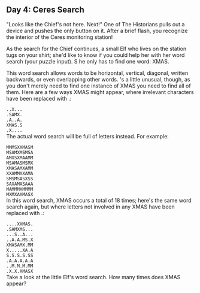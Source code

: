 ﻿## Day 4: Ceres Search
"Looks like the Chief's not here. Next!" 
One of The Historians pulls out a device and pushes the only button on it. 
After a brief flash, you recognize the interior of the Ceres monitoring station!

As the search for the Chief continues, a small Elf who lives on the station tugs on 
your shirt; 
she'd like to know if you could help her with her word search (your puzzle input). S
he only has to find one word: XMAS.

This word search allows words to be horizontal, vertical, diagonal, 
written backwards, or even overlapping other words. 
's a little unusual, though, as you don't merely need to find one instance of XMAS
you need to find all of them. 
Here are a few ways XMAS might appear, where irrelevant characters have 
been replaced with .:


`..X...`</br>
`.SAMX.`</br>
`.A..A.`</br>
`XMAS.S`</br>
`.X....`</br>
The actual word search will be full of letters instead. For example:

`MMMSXXMASM`</br>
`MSAMXMSMSA`</br>
`AMXSXMAAMM`</br>
`MSAMASMSMX`</br>
`XMASAMXAMM`</br>
`XXAMMXXAMA`</br>
`SMSMSASXSS`</br>
`SAXAMASAAA`</br>
`MAMMMXMMMM`</br>
`MXMXAXMASX`</br>
In this word search, XMAS occurs a total of 18 times; 
here's the same word search again, 
but where letters not involved in any XMAS have been replaced with .:

`....XXMAS.`</br>
`.SAMXMS...`</br>
`...S..A...`</br>
`..A.A.MS.X`</br>
`XMASAMX.MM`</br>
`X.....XA.A`</br>
`S.S.S.S.SS`</br>
`.A.A.A.A.A`</br>
`..M.M.M.MM`</br>
`.X.X.XMASX`</br>
Take a look at the little Elf's word search. How many times does XMAS appear?